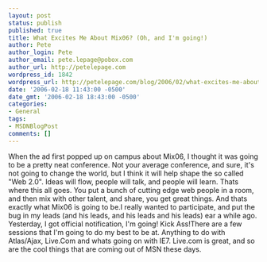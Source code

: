 ```yaml
---
layout: post
status: publish
published: true
title: What Excites Me About Mix06? (Oh, and I'm going!)
author: Pete
author_login: Pete
author_email: pete.lepage@pobox.com
author_url: http://petelepage.com
wordpress_id: 1842
wordpress_url: http://petelepage.com/blog/2006/02/what-excites-me-about-mix06-oh-and-im-going/
date: '2006-02-18 11:43:00 -0500'
date_gmt: '2006-02-18 18:43:00 -0500'
categories:
- General
tags:
- MSDNBlogPost
comments: []
---
```

<p>When the ad first popped up on campus about Mix06, I thought it was going to be a pretty neat conference.  Not your average conference, and sure, it's not going to change the world, but I think it will help shape the so called "Web 2.0".  Ideas will flow, people will talk, and people will learn.  Thats where this all goes.  You put a bunch of cutting edge web people in a room, and then mix with other talent, and share, you get great things.  And thats exactly what Mix06 is going to be.I really wanted to participate, and put the bug in my leads (and his leads, and his leads and his leads) ear a while ago.  Yesterday, I got official notification, I'm going!  Kick Ass!There are a few sessions that I'm going to do my best to be at.  Anything to do with Atlas/Ajax, Live.Com and whats going on with IE7.  Live.com is great, and so are the cool things that are coming out of MSN these days.</p>
